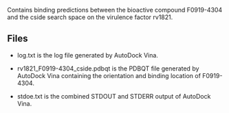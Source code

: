 Contains binding predictions between the bioactive compound F0919-4304 and the cside search space on the virulence factor rv1821.

## Files

- log.txt is the log file generated by AutoDock Vina.

- rv1821_F0919-4304_cside.pdbqt is the PDBQT file generated by AutoDock Vina containing the orientation and binding location of F0919-4304.

- stdoe.txt is the combined STDOUT and STDERR output of AutoDock Vina.

